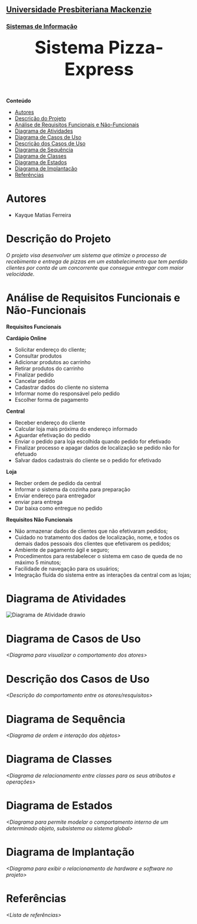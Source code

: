 <h2><a href= "https://www.mackenzie.br">Universidade Presbiteriana Mackenzie</a></h2>
<h3><a href= "https://www.mackenzie.br/graduacao/sao-paulo-higienopolis/sistemas-de-informacao">Sistemas de Informação</a></h3>


<font size="+12"><center>
**Sistema Pizza-Express**
</center></font>

**Conteúdo**

- [Autores](#autores)
- [Descrição do Projeto](#descrição-do-projeto)
- [Análise de Requisitos Funcionais e Não-Funcionais](#análise-de-requisitos-funcionais-e-não-funcionais)
- [Diagrama de Atividades](#diagrama-de-atividades)
- [Diagrama de Casos de Uso](#diagrama-de-casos-de-uso)
- [Descrição dos Casos de Uso](#descrição-dos-casos-de-uso)
- [Diagrama de Sequência](#diagrama-de-sequência)
- [Diagrama de Classes](#diagrama-de-classes)
- [Diagrama de Estados](#diagrama-de-estados)
- [Diagrama de Implantação](#diagrama-de-implantação)
- [Referências](#referências)


# Autores

* Kayque Matias Ferreira



# Descrição do Projeto

*O projeto visa desenvolver um sistema que otimize o processo de recebimento e entrega de pizzas em um estabelecimento que tem perdido clientes por conta de um concorrente que consegue entregar com maior velocidade.*

# Análise de Requisitos Funcionais e Não-Funcionais


**Requisitos Funcionais**

**Cardápio Online**

* Solicitar endereço do cliente;
* Consultar produtos
* Adicionar produtos ao carrinho
* Retirar produtos do carrinho
* Finalizar pedido
* Cancelar pedido
* Cadastrar dados do cliente no sistema
* Informar nome do responsável pelo pedido
* Escolher forma de pagamento

**Central**

* Receber endereço do cliente
* Calcular loja mais próxima do endereço informado
* Aguardar efetivação do pedido
* Enviar o pedido para loja escolhida quando pedido for efetivado
* Finalizar processo e apagar dados de localização se pedido não for efetuado
* Salvar dados cadastrais do cliente se o pedido for efetivado

**Loja**

* Recber ordem de pedido da central
* Informar o sistema da cozinha para preparação
* Enviar endereço para entregador
* enviar para entrega
* Dar baixa como entregue no pedido

**Requisitos Não Funcionais**
* Não armazenar dados de clientes que não efetivaram pedidos;
* Cuidado no tratamento dos dados de localização, nome, e todos os demais dados pessoais dos clientes que efetivarem os pedidos;
* Ambiente de pagamento ágil e seguro;
* Procedimentos para restabelecer o sistema em caso de queda de no máximo 5
minutos;
* Facilidade de navegação para os usuários;
* Integração fluída do sistema entre as interações da central com as lojas;

# Diagrama de Atividades

![Diagrama de Atividade drawio](https://github.com/user-attachments/assets/68f48b1e-4646-4c46-a5bc-e4ab8611d512)

# Diagrama de Casos de Uso

*&lt;Diagrama para visualizar o comportamento dos atores&gt;*

# Descrição dos Casos de Uso

*&lt;Descrição do comportamento entre os atores/resquisitos&gt;*

# Diagrama de Sequência

*&lt;Diagrama de ordem e interação dos objetos&gt;*

# Diagrama de Classes

*&lt;Diagrama de relacionamento entre classes para os seus atributos e operações&gt;*

# Diagrama de Estados

*&lt;Diagrama para permite modelar o comportamento interno de um determinado objeto, subsistema ou sistema global&gt;*

# Diagrama de Implantação

*&lt;Diagrama para exibir o relacionamento de hardware e software no projeto&gt;*

# Referências

*&lt;Lista de referências&gt;*
